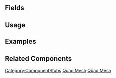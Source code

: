 <languages></languages> <translate>

## Fields

## Usage

## Examples

## Related Components

</translate>

[Category:ComponentStubs](Category:ComponentStubs "wikilink") [Quad
Mesh](Category:Components{{#translation:}} "wikilink") [Quad
Mesh](Category:Components:Assets:Procedural_Meshes{{#translation:}} "wikilink")